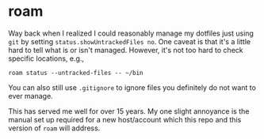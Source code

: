 # roam

Way back when I realized I could reasonably manage my dotfiles just using `git` by setting `status.showUntrackedFiles no`.
One caveat is that it's a little hard to tell what is or isn't managed.
However, it's not too hard to check specific locations, e.g.,

```
roam status --untracked-files -- ~/bin
```

You can also still use `.gitignore` to ignore files you definitely do not want to ever manage.

This has served me well for over 15 years.
My one slight annoyance is the manual set up required for a new host/account which this repo and this version of `roam` will address.
